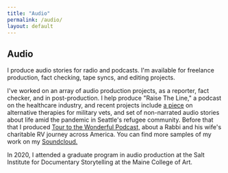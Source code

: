 ```yaml
---
title: "Audio"
permalink: /audio/
layout: default
---
```


## Audio

I produce audio stories for radio and podcasts. I'm available for freelance production, fact checking, tape syncs, and editing projects.

I've worked on an array of audio production projects, as a reporter, fact checker, and in post-production. I help produce "Raise The Line," a podcast on the healthcare industry, and recent projects include [a piece](https://beta.prx.org/stories/394771) on alternative therapies for military vets, and  set of non-narrated audio stories about life amid the pandemic in Seattle's refugee community. Before that that I produced [Tour to the Wonderful Podcast,](https://open.spotify.com/show/1wkiVWYBdJGuUbLs91xFIM?si=-5Gj4OLZTaGWKDYPmaF-Cw) about a Rabbi and his wife's charitable RV journey across America. You can find more samples of my work on my [Soundcloud.](https://soundcloud.com/andrew-schwartz-191964276)

In 2020, I attended a graduate program in audio production at the Salt Institute for Documentary Storytelling at the Maine College of Art.
